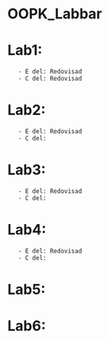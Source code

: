 # OOPK_Labbar

# Lab1: 
       - E del: Redovisad
       - C del: Redovisad

# Lab2: 
       - E del: Redovisad
       - C del: 

# Lab3: 
       - E del: Redovisad
       - C del:
# Lab4: 
       - E del: Redovisad
       - C del:
# Lab5: 


# Lab6: 
